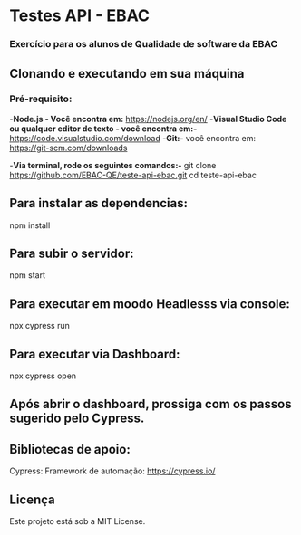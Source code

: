 # Testes API - EBAC
### Exercício para os alunos de Qualidade de software da EBAC 

## Clonando e executando em sua máquina

### Pré-requisito:

-**Node.js - Você encontra em:** https://nodejs.org/en/
-**Visual Studio Code ou qualquer editor de texto - você encontra em:-** https://code.visualstudio.com/download
-**Git:-** você encontra em: https://git-scm.com/downloads

-**Via terminal, rode os seguintes comandos:-**
git clone https://github.com/EBAC-QE/teste-api-ebac.git
cd teste-api-ebac


## Para instalar as dependencias:
npm install 


## Para subir o servidor:
npm start

## Para executar em moodo Headlesss via console:
npx cypress run


## Para executar via Dashboard:
npx cypress open 

## Após abrir o dashboard, prossiga com os passos sugerido pelo Cypress.


## Bibliotecas de apoio:
Cypress: Framework de automação: https://cypress.io/


## Licença
Este projeto está sob a MIT License.




